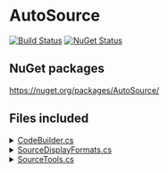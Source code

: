 <!--
GENERATED FILE - DO NOT EDIT
This file was generated by [MarkdownSnippets](https://github.com/SimonCropp/MarkdownSnippets).
Source File: /readme.source.md
To change this file edit the source file and then run MarkdownSnippets.
-->

# AutoSource

[![Build Status](https://img.shields.io/github/actions/workflow/status/distantcam/AutoSource/on-push-run-tests.yml?branch=main)](https://github.com/distantcam/AutoSource/actions/workflows/on-push-run-tests.yml)
[![NuGet Status](https://img.shields.io/nuget/v/AutoSource.svg)](https://www.nuget.org/packages/AutoSource/)

## NuGet packages

https://nuget.org/packages/AutoSource/


## Files included

<details>
<summary><a href="https://github.com/distantcam/AutoSource/src/AutoSource/Source/CodeBuilder.cs">CodeBuilder.cs</a></summary>

<!-- snippet: CodeBuilder.cs -->
```cs
using global::Microsoft.CodeAnalysis;
using global::Microsoft.CodeAnalysis.Text;
using global::System.Text;

internal class CodeBuilder
{
    private readonly StringBuilder _stringBuilder = new();
    private int _indent = 0;

    public CodeBuilder AppendLine()
    {
        _stringBuilder.AppendLine();
        return this;
    }
    public CodeBuilder AppendLine(string line)
    {
        _stringBuilder.AppendLine(Indent + line);
        return this;
    }

    public CodeBuilder StartBlock()
    {
        AppendLine("{");
        _indent++;
        return this;
    }
    public CodeBuilder EndBlock()
    {
        _indent--;
        AppendLine("}");
        return this;
    }

    public char IndentChar { get; set; } = '\t';
    public string Indent => new string(IndentChar, _indent);

    public IDisposable StartPartialType(ITypeSymbol type)
    {
        var ns = type.ContainingNamespace.IsGlobalNamespace
                ? null
                : type.ContainingNamespace.ToString();
        var typeKeyword = type.IsRecord
            ? "record"
            : type.IsValueType
                ? "struct"
                : "class";

        if (!string.IsNullOrEmpty(ns))
        {
            AppendLine($"namespace {ns}");
            StartBlock();
        }

        var typeStack = new Stack<string>();
        var containingType = type.ContainingType;
        while (containingType is not null)
        {
            var contTypeKeyword = containingType.IsRecord
                ? "record"
                : containingType.IsValueType
                    ? "struct"
                    : "class";
            var typeName = containingType.ToDisplayString(SymbolDisplayFormat.MinimallyQualifiedFormat);
            typeStack.Push(contTypeKeyword + " " + typeName);
            containingType = containingType.ContainingType;
        }

        var nestedCount = typeStack.Count;
        while (typeStack.Count > 0)
        {
            AppendLine($"partial {typeStack.Pop()}");
            StartBlock();
        }

        AppendLine($"partial {typeKeyword} {type.ToDisplayString(SymbolDisplayFormat.MinimallyQualifiedFormat)}");
        StartBlock();

        return new CloseBlock(this, 1 + nestedCount + (ns != null ? 1 : 0));
    }

    public static implicit operator SourceText(CodeBuilder codeBuilder)
        => SourceText.From(codeBuilder._stringBuilder.ToString(), Encoding.UTF8);

    private readonly struct CloseBlock : IDisposable
    {
        private readonly CodeBuilder _codeBuilder;
        private readonly int _count;
        public CloseBlock(CodeBuilder codeBuilder, int count) { _codeBuilder = codeBuilder; _count = count; }
        public void Dispose() { for (var i = 0; i < _count; i++) _codeBuilder.EndBlock(); }
    }
}
```
<!-- endSnippet -->

</details>

<details>
<summary><a href="https://github.com/distantcam/AutoSource/src/AutoSource/Source/SourceDisplayFormats.cs">SourceDisplayFormats.cs</a></summary>

<!-- snippet: SourceDisplayFormats.cs -->
```cs
using global::Microsoft.CodeAnalysis;

internal static class SourceDisplayFormats
{
    public static readonly SymbolDisplayFormat FullyQualifiedParameterFormat = SymbolDisplayFormat.FullyQualifiedFormat
        .WithParameterOptions(
            SymbolDisplayParameterOptions.IncludeName |
            SymbolDisplayParameterOptions.IncludeType |
            SymbolDisplayParameterOptions.IncludeParamsRefOut
        );
}
```
<!-- endSnippet -->

</details>

<details>
<summary><a href="https://github.com/distantcam/AutoSource/src/AutoSource/Source/SourceTools.cs">SourceTools.cs</a></summary>

<!-- snippet: SourceTools.cs -->
```cs
using global::Microsoft.CodeAnalysis;
using global::Microsoft.CodeAnalysis.CSharp.Syntax;

internal static class SourceTools
{
    public static bool IsCorrectAttribute(string attributeName, SyntaxNode syntaxNode, CancellationToken cancellationToken)
    {
        if (syntaxNode is not AttributeSyntax attribute) return false;
        var name = attribute.Name switch
        {
            SimpleNameSyntax ins => ins.Identifier.Text,
            QualifiedNameSyntax qns => qns.Right.Identifier.Text,
            _ => null
        };
        return name == attributeName || name == attributeName + "Attribute";
    }

    public static IMethodSymbol? GetMethodFromAttribute(GeneratorSyntaxContext context, CancellationToken cancellationToken)
    {
        var attributeSyntax = (AttributeSyntax)context.Node;
        if (attributeSyntax.Parent?.Parent is not MethodDeclarationSyntax methodNode) return null;
        if (context.SemanticModel.GetDeclaredSymbol(methodNode) is not IMethodSymbol method) return null;
        return method;
    }

    public static ITypeSymbol? GetTypeFromAttribute(GeneratorSyntaxContext context, CancellationToken cancellationToken)
    {
        var attributeSyntax = (AttributeSyntax)context.Node;

        // "attribute.Parent" is "AttributeListSyntax"
        // "attribute.Parent.Parent" is a C# fragment the attributes are applied to
        TypeDeclarationSyntax? typeNode = attributeSyntax.Parent?.Parent switch
        {
            ClassDeclarationSyntax classDeclarationSyntax => classDeclarationSyntax,
            RecordDeclarationSyntax recordDeclarationSyntax => recordDeclarationSyntax,
            StructDeclarationSyntax structDeclarationSyntax => structDeclarationSyntax,
            _ => null
        };

        if (typeNode == null) return null;
        if (context.SemanticModel.GetDeclaredSymbol(typeNode) is not ITypeSymbol type) return null;
        return type;
    }
}
```
<!-- endSnippet -->

</details>
